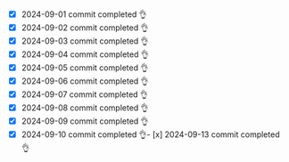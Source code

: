 - [x] 2024-09-01 commit completed 👌
- [x] 2024-09-02 commit completed 👌
- [x] 2024-09-03 commit completed 👌
- [x] 2024-09-04 commit completed 👌
- [x] 2024-09-05 commit completed 👌
- [x] 2024-09-06 commit completed 👌
- [x] 2024-09-07 commit completed 👌
- [x] 2024-09-08 commit completed 👌
- [x] 2024-09-09 commit completed 👌
- [x] 2024-09-10 commit completed 👌- [x] 2024-09-13 commit completed 👌
